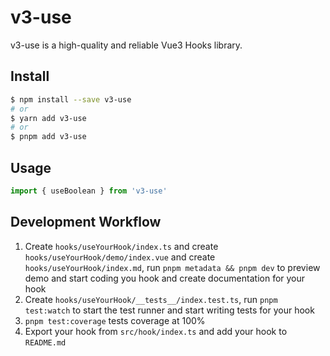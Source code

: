 # v3-use

v3-use is a high-quality and reliable Vue3 Hooks library.

## Install

```bash
$ npm install --save v3-use
# or
$ yarn add v3-use
# or
$ pnpm add v3-use
```

## Usage

```ts
import { useBoolean } from 'v3-use'
```

## Development Workflow

1. Create `hooks/useYourHook/index.ts` and create `hooks/useYourHook/demo/index.vue` and create `hooks/useYourHook/index.md`, run `pnpm metadata && pnpm dev` to preview demo and start coding you hook and create documentation for your hook
2. Create `hooks/useYourHook/__tests__/index.test.ts`, run `pnpm test:watch` to start the test runner and start writing tests for your hook
3. `pnpm test:coverage` tests coverage at 100%
4. Export your hook from `src/hook/index.ts` and add your hook to `README.md`
